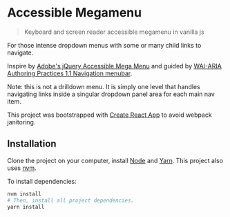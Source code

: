 # Accessible Megamenu

> Keyboard and screen reader accessible megamenu in vanilla js

For those intense dropdown menus with some or many child links to navigate. 

Inspire by [Adobe's jQuery Accessible Mega Menu](https://adobe-accessibility.github.io/Accessible-Mega-Menu/) and guided by [WAI-ARIA Authoring Practices 1.1 Navigation menubar](https://www.w3.org/TR/wai-aria-practices/examples/menubar/menubar-1/menubar-1.html).

Note: this is not a drilldown menu. It is simply one level that handles navigating links inside a singular dropdown panel area for each main nav item.

This project was bootstrapped with [Create React App](https://github.com/facebookincubator/create-react-app) to avoid webpack janitoring.

## Installation

Clone the project on your computer, install [Node](https://nodejs.org) and [Yarn](https://yarnpkg.com/lang/en/docs/install/). This project also uses [nvm](https://github.com/creationix/nvm).

To install dependencies:

```sh
nvm install
# Then, install all project dependencies.
yarn install
```
